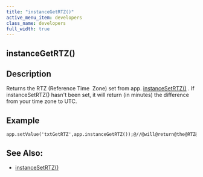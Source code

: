 ```yaml
---
title: "instanceGetRTZ()"
active_menu_item: developers
class_name: developers
full_width: true
---
```



## instanceGetRTZ()

## Description

Returns the RTZ (Reference Time  Zone) set from app. [instanceSetRTZ()](instancesetrtz.htm) . If instanceSetRTZ() hasn't been set, it will return (in minutes) the difference from your time zone to UTC.

## Example

    app.setValue('txtGetRTZ',app.instanceGetRTZ());@//@will@return@the@RTZ@if@set
     
   

## See Also:

 - [instanceSetRTZ()](instancesetrtz.htm)

